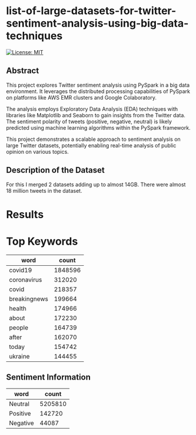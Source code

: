 # list-of-large-datasets-for-twitter-sentiment-analysis-using-big-data-techniques

[![License: MIT](https://img.shields.io/badge/License-MIT-yellow.svg)](https://opensource.org/licenses/MIT)


## Abstract
This project explores Twitter sentiment analysis using PySpark in a big data environment. It leverages the distributed processing capabilities of PySpark on platforms like AWS EMR clusters and Google Colaboratory.

The analysis employs Exploratory Data Analysis (EDA) techniques with libraries like Matplotlib and Seaborn to gain insights from the Twitter data. The sentiment polarity of tweets (positive, negative, neutral) is likely predicted using machine learning algorithms within the PySpark framework.

This project demonstrates a scalable approach to sentiment analysis on large Twitter datasets, potentially enabling real-time analysis of public opinion on various topics.

## Description of the Dataset
For this I merged 2 datasets adding up to almost 14GB.
There were almost 18 million tweets in the dataset.

# Results
# Top Keywords
word | count 
--- | --- 
|     covid19|1848596|
| coronavirus| 312020|
|       covid| 218357|
|breakingnews| 199664|
|      health| 174966|
|       about| 172230|
|      people| 164739|
|       after| 162070|
|       today| 154742|
|     ukraine| 144455|

## Sentiment Information
word | count 
--- | --- 
|              Neutral|5205810|
|             Positive| 142720|
|             Negative|  44087|

